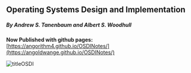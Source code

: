 ## Operating Systems Design and Implementation

##### By Andrew S. Tanenbaum and Albert S. Woodhull
**Now Published with github pages:**
[https://angorithm4.github.io/OSDINotes/](https://angoldwange.github.io/OSDINotes/)



![titleOSDI](Chapters/Sources/TitleOSDI.png)
